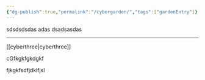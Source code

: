```yaml
---
{"dg-publish":true,"permalink":"/cybergarden/","tags":["gardenEntry"]}
---
```


sdsdsdsdas
adas dsadsasdas


----


[[cyberthree\|cyberthree]]


cGfkgkfgkdgkf

fjkgkfsdfjdklfjsl